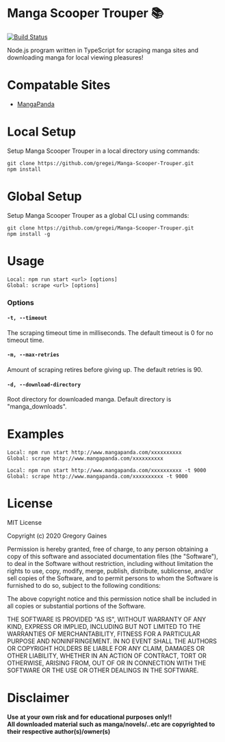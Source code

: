 # Manga Scooper Trouper 📚 
[![Build Status](https://travis-ci.org/gregorygaines/Manga-Scooper-Trouper.svg?branch=master)](https://travis-ci.org/gregorygaines/Manga-Scooper-Trouper)

Node.js program written in TypeScript for scraping manga sites and downloading manga for local viewing pleasures!

# Compatable Sites
* [MangaPanda](http://mangapanda.com)

# Local Setup
Setup Manga Scooper Trouper in a local directory using commands:
``` 
git clone https://github.com/gregei/Manga-Scooper-Trouper.git 
npm install 
````

# Global Setup
Setup Manga Scooper Trouper as a global CLI using commands:
``` 
git clone https://github.com/gregei/Manga-Scooper-Trouper.git 
npm install -g
```

# Usage
```
Local: npm run start <url> [options]
Global: scrape <url> [options]
```

### Options

#### ```-t, --timeout```

The scraping timeout time in milliseconds. The default timeout is 0 for no timeout time.

#### ```-m, --max-retries```

Amount of scraping retires before giving up. The default retries is 90.

#### ```-d, --download-directory```

Root directory for downloaded manga. Default directory is "manga_downloads".


# Examples

```
Local: npm run start http://www.mangapanda.com/xxxxxxxxxx
Global: scrape http://www.mangapanda.com/xxxxxxxxxx

Local: npm run start http://www.mangapanda.com/xxxxxxxxxx -t 9000
Global: scrape http://www.mangapanda.com/xxxxxxxxxx -t 9000
```

# License
MIT License

Copyright (c) 2020 Gregory Gaines

Permission is hereby granted, free of charge, to any person obtaining a copy
of this software and associated documentation files (the "Software"), to deal
in the Software without restriction, including without limitation the rights
to use, copy, modify, merge, publish, distribute, sublicense, and/or sell
copies of the Software, and to permit persons to whom the Software is
furnished to do so, subject to the following conditions:

The above copyright notice and this permission notice shall be included in all
copies or substantial portions of the Software.

THE SOFTWARE IS PROVIDED "AS IS", WITHOUT WARRANTY OF ANY KIND, EXPRESS OR
IMPLIED, INCLUDING BUT NOT LIMITED TO THE WARRANTIES OF MERCHANTABILITY,
FITNESS FOR A PARTICULAR PURPOSE AND NONINFRINGEMENT. IN NO EVENT SHALL THE
AUTHORS OR COPYRIGHT HOLDERS BE LIABLE FOR ANY CLAIM, DAMAGES OR OTHER
LIABILITY, WHETHER IN AN ACTION OF CONTRACT, TORT OR OTHERWISE, ARISING FROM,
OUT OF OR IN CONNECTION WITH THE SOFTWARE OR THE USE OR OTHER DEALINGS IN THE
SOFTWARE.

# Disclaimer
**Use at your own risk and for educational purposes only!!**
<br />
**All downloaded material such as manga/novels/..etc are copyrighted to their respective author(s)/owner(s)**

